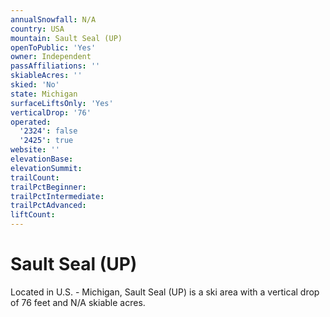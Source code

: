 ```yaml
---
annualSnowfall: N/A
country: USA
mountain: Sault Seal (UP)
openToPublic: 'Yes'
owner: Independent
passAffiliations: ''
skiableAcres: ''
skied: 'No'
state: Michigan
surfaceLiftsOnly: 'Yes'
verticalDrop: '76'
operated:
  '2324': false
  '2425': true
website: ''
elevationBase:
elevationSummit:
trailCount:
trailPctBeginner:
trailPctIntermediate:
trailPctAdvanced:
liftCount:
---
```



# Sault Seal (UP)

Located in U.S. - Michigan, Sault Seal (UP) is a ski area with a vertical drop of 76 feet and N/A skiable acres.
